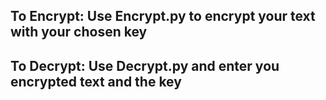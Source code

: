 To Encrypt:
Use Encrypt.py to encrypt your text with your chosen key
--------------------------------------------------------
To Decrypt:
Use Decrypt.py and enter you encrypted text and the key
--------------------------------------------------------
